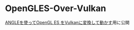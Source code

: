 # OpenGLES-Over-Vulkan
[ANGLEを使ってOpenGL ES をVulkanに変換して動かす](https://nashiro66.hatenablog.com/entry/graphics/angle)用に公開
